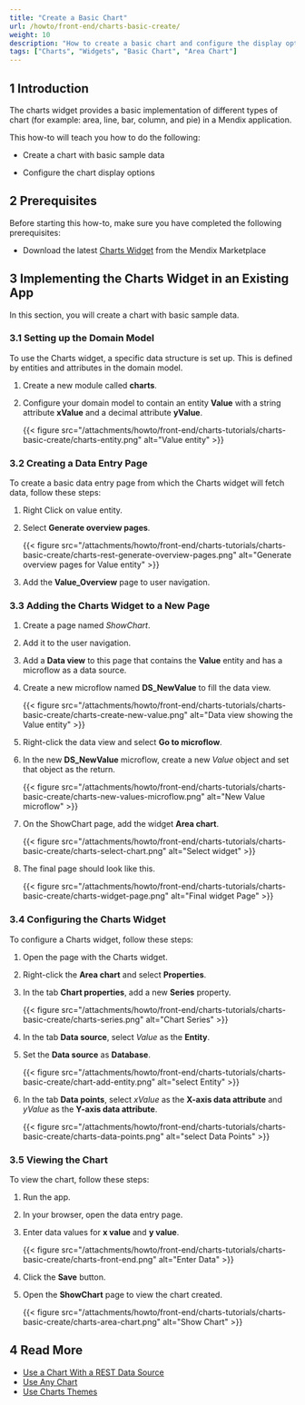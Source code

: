 ```yaml
---
title: "Create a Basic Chart"
url: /howto/front-end/charts-basic-create/
weight: 10
description: "How to create a basic chart and configure the display options"
tags: ["Charts", "Widgets", "Basic Chart", "Area Chart"]
---
```


## 1 Introduction

The charts widget provides a basic implementation of different types of chart (for example: area, line, bar, column, and pie) in a Mendix application.

This how-to will teach you how to do the following:

* Create a chart with basic sample data

* Configure the chart display options

## 2 Prerequisites

Before starting this how-to, make sure you have completed the following prerequisites:

* Download the latest [Charts Widget](/appstore/widgets/charts/) from the Mendix Marketplace

## 3 Implementing the Charts Widget in an Existing App

In this section, you will create a chart with basic sample data.

### 3.1 Setting up the Domain Model

To use the Charts widget, a specific data structure is set up. This is defined by entities and attributes in the domain model.

1. Create a new module called **charts**.
2. Configure your domain model to contain an entity **Value** with a string attribute **xValue** and a decimal attribute **yValue**.

    {{< figure src="/attachments/howto/front-end/charts-tutorials/charts-basic-create/charts-entity.png" alt="Value entity" >}}

### 3.2 Creating a Data Entry Page

To create a basic data entry page from which the Charts widget will fetch data, follow these steps:

1. Right Click on value entity.
2. Select **Generate overview pages**.

    {{< figure src="/attachments/howto/front-end/charts-tutorials/charts-basic-create/charts-rest-generate-overview-pages.png" alt="Generate overview pages for Value entity" >}}

3. Add the **Value_Overview** page to user navigation.

### 3.3 Adding the Charts Widget to a New Page

1. Create a page named *ShowChart*.
2. Add it to the user navigation.
3. Add a **Data view** to this page that contains the **Value** entity and has a microflow as a data source.
4. Create a new microflow named **DS_NewValue** to fill the data view.

    {{< figure src="/attachments/howto/front-end/charts-tutorials/charts-basic-create/charts-create-new-value.png" alt="Data view showing the Value entity" >}}

5. Right-click the data view and select **Go to microflow**.
6. In the new **DS_NewValue** microflow, create a new *Value* object and set that object as the return.

    {{< figure src="/attachments/howto/front-end/charts-tutorials/charts-basic-create/charts-new-values-microflow.png" alt="New Value microflow" >}}

7. On the ShowChart page, add the widget **Area chart**.

    {{< figure src="/attachments/howto/front-end/charts-tutorials/charts-basic-create/charts-select-chart.png" alt="Select widget" >}}

8. The final page should look like this.

    {{< figure src="/attachments/howto/front-end/charts-tutorials/charts-basic-create/charts-widget-page.png" alt="Final widget Page" >}}

### 3.4 Configuring the Charts Widget

To configure a Charts widget, follow these steps:

1. Open the page with the Charts widget.
2. Right-click the **Area chart** and select **Properties**.
3. In the tab **Chart properties**, add a new **Series** property.

    {{< figure src="/attachments/howto/front-end/charts-tutorials/charts-basic-create/charts-series.png" alt="Chart Series" >}}

4. In the tab **Data source**, select *Value* as the **Entity**.
5. Set the **Data source** as **Database**.

    {{< figure src="/attachments/howto/front-end/charts-tutorials/charts-basic-create/chart-add-entity.png" alt="select Entity" >}}

6. In the tab **Data points**, select *xValue* as the **X-axis data attribute** and *yValue* as the **Y-axis data attribute**.

    {{< figure src="/attachments/howto/front-end/charts-tutorials/charts-basic-create/charts-data-points.png" alt="select Data Points" >}}

### 3.5 Viewing the Chart

To view the chart, follow these steps:

1. Run the app.
2. In your browser, open the data entry page.
3. Enter data values for **x value** and **y value**.

    {{< figure src="/attachments/howto/front-end/charts-tutorials/charts-basic-create/charts-front-end.png" alt="Enter Data" >}}

4. Click the **Save** button.
5. Open the **ShowChart** page to view the chart created.

    {{< figure src="/attachments/howto/front-end/charts-tutorials/charts-basic-create/charts-area-chart.png" alt="Show Chart" >}}

## 4 Read More

* [Use a Chart With a REST Data Source](/howto/front-end/charts-basic-rest/)
* [Use Any Chart](/howto/front-end/charts-any-usage/)
* [Use Charts Themes](/howto/front-end/charts-theme/)
